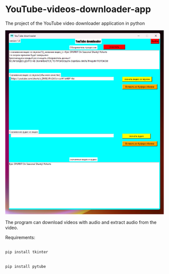 # YouTube-videos-downloader-app
The project of the YouTube video downloader application in python

![процесс скачивания видео](demo.png)

The program can download videos with audio and extract audio from the video.

Requirements:
##
    pip install tkinter
##
    pip install pytube
